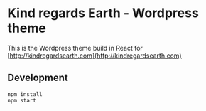 # Kind regards Earth - Wordpress theme
This is the Wordpress theme build in React for [http://kindregardsearth.com](http://kindregardsearth.com)

## Development

```shell
npm install
npm start
```
